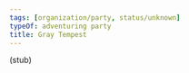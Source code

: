 ```yaml
---
tags: [organization/party, status/unknown]
typeOf: adventuring party
title: Gray Tempest
---
```

(stub)